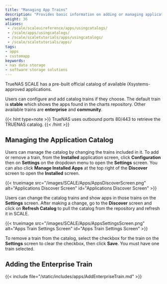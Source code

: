 ```yaml
---
title: "Managing App Trains"
description: "Provides basic information on adding or managing application trains in TrueNAS SCALE."
weight: 36
aliases:
 - /scale/scaleuireference/apps/usingcatalogs/
 - /scale/apps/usingcatalogs/
 - /scale/scaletutorials/apps/usingcatalogs/
 - /scale/scaletutorials/apps/
tags:
- apps
- customapp
keywords:
- nas data storage
- software storage solutions
---
```


TrueNAS SCALE has a pre-built official catalog of available iXsystems-approved applications.

Users can configure and add catalog trains if they choose.
The default train is **stable** which shows the apps found in the charts repository. Other available trains are **enterprise** and **community**.

{{< hint type=note >}}
TrueNAS uses outbound ports 80/443 to retrieve the TRUENAS catalog.
{{< /hint >}}

## Managing the Application Catalog
Users can manage the catalog by changing the trains included in it.
To add or remove a train, from the **Installed** application screen, click **Configuration** then on **Settings** on the dropdown menu to open the **Settings** screen.
You can also click **Manage Installed Apps** at the top right of the **Discover** screen to open the **Installed** screen.

{{< trueimage src="/images/SCALE/Apps/AppsDiscoverScreen.png" alt="Applications Discover Screen" id="Applications Discover Screen" >}}

Users can change the catalog trains and show apps in those trains on the **Settings** screen.
After making a change, go to the **Discover** screen and click on **Refresh Catalog** to pull the catalog from the repository and refresh it in SCALE.

{{< trueimage src="/images/SCALE/Apps/AppsSettingsScreen.png" alt="Apps Train Settings Screen" id="Apps Train Settings Screen" >}}

To remove a train from the catalog, select the checkbox for the train on the **Settings** screen to clear the checkbox, then click **Save**.
You must have one train selected.

<!-- commenting out this section until we get confirmation of how to add a third-party catalog.
## Adding a Catalog 
{{< include file="/static/includes/ThirdPartyCatalogs.md" >}}

To deploy a third-party application, use the **Custom App** option.
 -->
 
## Adding the Enterprise Train

{{< include file="/static/includes/apps/AddEnterpriseTrain.md" >}}
